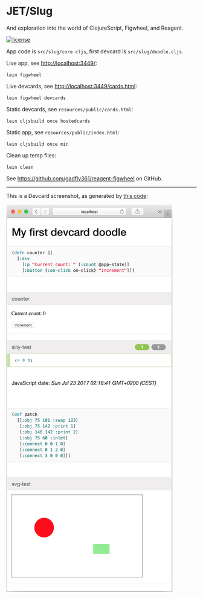 # JET/Slug

And exploration into the world of ClojureScript, Figwheel, and Reagent.

[![license](https://img.shields.io/github/license/jeelabs/jet.svg)](http://unlicense.org)

App code is `src/slug/core.cljs`, first devcard is `src/slug/doodle.cljs`.

Live app, see <http://localhost:3449/>:

    lein figwheel

Live devcards, see <http://localhost:3449/cards.html>:

    lein figwheel devcards

Static devcards, see `resources/public/cards.html`:

    lein cljsbuild once hostedcards

Static app, see `resources/public/index.html`:

    lein cljsbuild once min

Clean up temp files:

    lein clean

See https://github.com/gadfly361/reagent-figwheel on GitHub.

----

This is a Devcard screenshot, as generated by [this code](https://github.com/jeelabs/jet/blob/d498825979ecfc63c5f326794d1c09d55b10a231/slug/src/slug/doodle.cljs):

![](sample-img.png)
